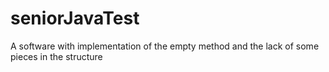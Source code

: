 # seniorJavaTest
A software with implementation of the empty method and the lack of some pieces in the structure
